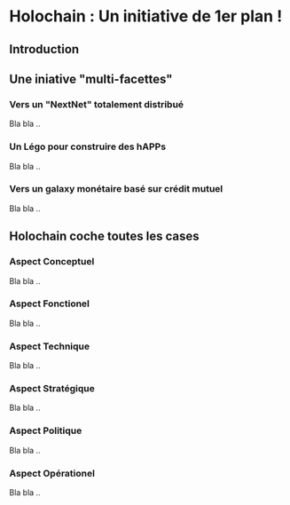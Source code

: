 # Holochain : Un initiative de 1er plan !


## Introduction

## Une iniative "multi-facettes"

### Vers un "NextNet" totalement distribué
Bla bla ..

### Un Légo pour construire des hAPPs
Bla bla ..

### Vers un galaxy monétaire basé sur crédit mutuel
Bla bla ..

## Holochain coche toutes les cases

### Aspect Conceptuel
Bla bla ..

### Aspect Fonctionel
Bla bla ..

### Aspect Technique
Bla bla ..

### Aspect Stratégique
Bla bla ..

### Aspect Politique
Bla bla ..

### Aspect Opérationel
Bla bla ..
